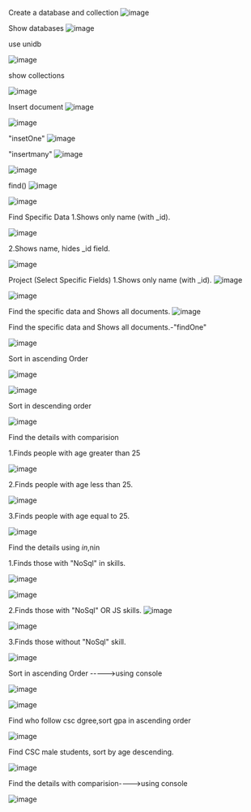 Create a database and collection
![image](https://github.com/user-attachments/assets/4cbd894c-b984-4f08-a319-00e486d26b19)

Show databases
![image](https://github.com/user-attachments/assets/562a629c-03c5-4b6a-8aab-44e635f2db55)

use unidb

![image](https://github.com/user-attachments/assets/b5341675-28ac-463c-9682-5f5dcbe6bab2)

show collections

![image](https://github.com/user-attachments/assets/b7832a50-c81a-493b-b427-0445dfa92747)

Insert document
![image](https://github.com/user-attachments/assets/27398cf9-42f7-4835-8325-37ef21d1e74b)


![image](https://github.com/user-attachments/assets/3cb2589d-a5fb-49ef-a769-6f697e481f5e)

"insetOne"
![image](https://github.com/user-attachments/assets/34dc4e4a-b851-4797-8d9e-6a94a0e03e9c)


"insertmany"
![image](https://github.com/user-attachments/assets/fc9749be-f967-4e24-ba32-0d4050ff8239)

![image](https://github.com/user-attachments/assets/3d7c8a12-d790-4f00-9e5d-ec5e6e6368b5)

find()
![image](https://github.com/user-attachments/assets/3f8ef486-05e7-4a21-b03f-3959323c927d)

![image](https://github.com/user-attachments/assets/8d7bcd8d-6f12-4e75-b3ba-0b61bbd36e75)

Find Specific Data
1.Shows only name (with _id).

![image](https://github.com/user-attachments/assets/2049b225-3bd6-4a42-9834-9df95355178e)


2.Shows name, hides _id field.

![image](https://github.com/user-attachments/assets/2ef7d4be-0694-4d92-be5e-3b3143d340df)


Project (Select Specific Fields)
1.Shows only name (with _id).
![image](https://github.com/user-attachments/assets/2b2b1c08-09db-481d-b22b-4322423df821)



![image](https://github.com/user-attachments/assets/d3ed2612-0d52-48f6-a3c6-f2b0d867458e)

Find the specific data and Shows all documents.
![image](https://github.com/user-attachments/assets/d1ac9ba5-6512-46b8-8aae-aaf7a1094fee)

Find the specific data and Shows all documents.-"findOne"

![image](https://github.com/user-attachments/assets/fb08d803-c730-4d5b-bfc1-3694efffa3ab)

Sort in ascending Order

![image](https://github.com/user-attachments/assets/0b91d83b-8e4e-407f-bd48-5bef4a908a0f)

![image](https://github.com/user-attachments/assets/e64185e4-1eab-49bd-bd58-057b92043a09)

Sort in descending order


![image](https://github.com/user-attachments/assets/911eb70d-148e-4bb5-87e0-6abe3fb6c7de)

Find the details with comparision

1.Finds people with age greater than 25


![image](https://github.com/user-attachments/assets/177ec1be-35ac-440e-bdc7-df903368fc46)

2.Finds people with age less than 25.

![image](https://github.com/user-attachments/assets/bd0a4fd3-1a8a-4896-b261-5e61edfe3227)

3.Finds people with age equal to 25.

![image](https://github.com/user-attachments/assets/3ce88dfe-67c2-418a-bec7-85d6f29eba95)


Find  the  details using $in,$nin

1.Finds those with "NoSql" in skills.


![image](https://github.com/user-attachments/assets/01de8d6e-c2a6-4a12-8a04-7132256c19b1)


![image](https://github.com/user-attachments/assets/20f51b2d-b4af-47c9-9882-6017cae08e43)

2.Finds those with "NoSql" OR JS  skills.
![image](https://github.com/user-attachments/assets/a1a07560-0138-4acc-93e6-105f452e9c4c)


![image](https://github.com/user-attachments/assets/3c99ffec-7d63-49cb-a227-6e315f1eff5b)


3.Finds those without "NoSql" skill.

![image](https://github.com/user-attachments/assets/7dce2f18-e028-4637-8a66-34e27fa34e14)


Sort in ascending Order ----->using console


![image](https://github.com/user-attachments/assets/caeaae56-9802-4127-a553-2d071394f224)


![image](https://github.com/user-attachments/assets/02b60e34-fa3d-4704-b564-dcb57cda6452)


Find who follow csc dgree,sort  gpa in ascending order

![image](https://github.com/user-attachments/assets/eea4a2d0-2c5b-4c9a-aa72-2f471648631d)


Find CSC male students, sort by age descending.


![image](https://github.com/user-attachments/assets/8bb738d5-26cc-42ac-bf80-5e741d085787)


Find the details with comparision---->using console

![image](https://github.com/user-attachments/assets/7ea5ebed-3e59-4af1-8980-119aae7dae15)




































